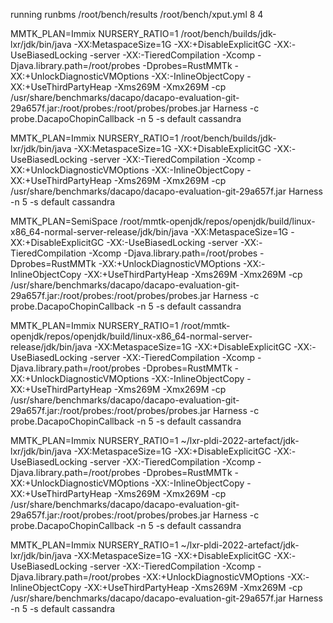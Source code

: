 running runbms /root/bench/results /root/bench/xput.yml 8 4

MMTK_PLAN=Immix NURSERY_RATIO=1 /root/bench/builds/jdk-lxr/jdk/bin/java -XX:MetaspaceSize=1G -XX:+DisableExplicitGC -XX:-UseBiasedLocking -server -XX:-TieredCompilation -Xcomp -Djava.library.path=/root/probes -Dprobes=RustMMTk -XX:+UnlockDiagnosticVMOptions -XX:-InlineObjectCopy -XX:+UseThirdPartyHeap -Xms269M -Xmx269M -cp /usr/share/benchmarks/dacapo/dacapo-evaluation-git-29a657f.jar:/root/probes:/root/probes/probes.jar Harness -c probe.DacapoChopinCallback -n 5 -s default cassandra


MMTK_PLAN=Immix NURSERY_RATIO=1 /root/bench/builds/jdk-lxr/jdk/bin/java -XX:MetaspaceSize=1G -XX:+DisableExplicitGC -XX:-UseBiasedLocking -server -XX:-TieredCompilation -Xcomp -XX:+UnlockDiagnosticVMOptions -XX:-InlineObjectCopy -XX:+UseThirdPartyHeap -Xms269M -Xmx269M -cp /usr/share/benchmarks/dacapo/dacapo-evaluation-git-29a657f.jar Harness -n 5 -s default cassandra




MMTK_PLAN=SemiSpace /root/mmtk-openjdk/repos/openjdk/build/linux-x86_64-normal-server-release/jdk/bin/java -XX:MetaspaceSize=1G -XX:+DisableExplicitGC -XX:-UseBiasedLocking -server -XX:-TieredCompilation -Xcomp -Djava.library.path=/root/probes -Dprobes=RustMMTk -XX:+UnlockDiagnosticVMOptions -XX:-InlineObjectCopy -XX:+UseThirdPartyHeap -Xms269M -Xmx269M -cp /usr/share/benchmarks/dacapo/dacapo-evaluation-git-29a657f.jar:/root/probes:/root/probes/probes.jar Harness -c probe.DacapoChopinCallback -n 5 -s default cassandra

MMTK_PLAN=Immix NURSERY_RATIO=1 /root/mmtk-openjdk/repos/openjdk/build/linux-x86_64-normal-server-release/jdk/bin/java -XX:MetaspaceSize=1G -XX:+DisableExplicitGC -XX:-UseBiasedLocking -server -XX:-TieredCompilation -Xcomp -Djava.library.path=/root/probes -Dprobes=RustMMTk -XX:+UnlockDiagnosticVMOptions -XX:-InlineObjectCopy -XX:+UseThirdPartyHeap -Xms269M -Xmx269M -cp /usr/share/benchmarks/dacapo/dacapo-evaluation-git-29a657f.jar:/root/probes:/root/probes/probes.jar Harness -c probe.DacapoChopinCallback -n 5 -s default cassandra




MMTK_PLAN=Immix NURSERY_RATIO=1 ~/lxr-pldi-2022-artefact/jdk-lxr/jdk/bin/java -XX:MetaspaceSize=1G -XX:+DisableExplicitGC -XX:-UseBiasedLocking -server -XX:-TieredCompilation -Xcomp -Djava.library.path=/root/probes -Dprobes=RustMMTk -XX:+UnlockDiagnosticVMOptions -XX:-InlineObjectCopy -XX:+UseThirdPartyHeap -Xms269M -Xmx269M -cp /usr/share/benchmarks/dacapo/dacapo-evaluation-git-29a657f.jar:/root/probes:/root/probes/probes.jar Harness -c probe.DacapoChopinCallback -n 5 -s default cassandra



MMTK_PLAN=Immix NURSERY_RATIO=1 ~/lxr-pldi-2022-artefact/jdk-lxr/jdk/bin/java -XX:MetaspaceSize=1G -XX:+DisableExplicitGC -XX:-UseBiasedLocking -server -XX:-TieredCompilation -Xcomp -Djava.library.path=/root/probes -XX:+UnlockDiagnosticVMOptions -XX:-InlineObjectCopy -XX:+UseThirdPartyHeap -Xms269M -Xmx269M -cp /usr/share/benchmarks/dacapo/dacapo-evaluation-git-29a657f.jar Harness -n 5 -s default cassandra
